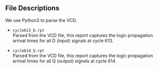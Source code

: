 ## File Descriptions 

We use Python3 to parse the VCD.

- `cycle613_D.rpt`  
  Parsed from the VCD file, this report captures the logic propagation arrival times for all D (input) signals at cycle 613.

- `cycle614_Q.rpt`  
  Parsed from the VCD file, this report captures the logic propagation arrival times for all Q (output) signals at cycle 614.
